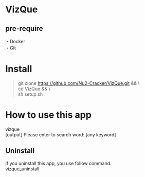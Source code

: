 # VizQue

## pre-require  
・Docker  
・Git  


# Install  

>git clone https://github.com/Nu2-Cracker/VizQue.git && \  
>cd VizQue && \  
>sh setup.sh  


# How to use this app  

vizque  
[output] Please enter to search word:  [any keyword]  

## Uninstall  
If you uninstall this app, you use follow command.  
vizque_uninstall




